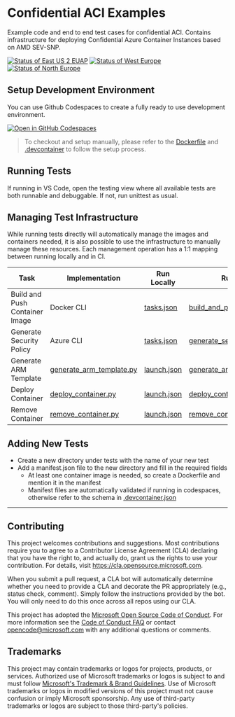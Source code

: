 # Confidential ACI Examples

Example code and end to end test cases for confidential ACI. Contains infrastructure for deploying Confidential Azure Container Instances based on AMD SEV-SNP.

[![Status of East US 2 EUAP](https://github.com/microsoft/confidential-aci-examples/actions/workflows/status_eastus2euap.yml/badge.svg?branch=main)](https://github.com/microsoft/confidential-aci-examples/actions/workflows/status_eastus2euap.yml)
[![Status of West Europe](https://github.com/microsoft/confidential-aci-examples/actions/workflows/status_westeurope.yml/badge.svg?branch=main)](https://github.com/microsoft/confidential-aci-examples/actions/workflows/status_westeurope.yml)
[![Status of North Europe](https://github.com/microsoft/confidential-aci-examples/actions/workflows/status_northeurope.yml/badge.svg?branch=main)](https://github.com/microsoft/confidential-aci-examples/actions/workflows/status_northeurope.yml)

## Setup Development Environment

You can use Github Codespaces to create a fully ready to use development environment.

[![Open in GitHub Codespaces](https://github.com/codespaces/badge.svg)](https://github.com/codespaces/new?hide_repo_select=true&ref=main&repo=616412316&machine=standardLinux32gb&devcontainer_path=.devcontainer%2Fdevcontainer.json&location=WestEurope)

> To checkout and setup manually, please refer to the [Dockerfile](.devcontainer/Dockerfile) and [.devcontainer](.devcontainer/devcontainer.json) to follow the setup process.

## Running Tests

If running in VS Code, open the testing view where all available tests are both runnable and debuggable. If not, run unittest as usual.

## Managing Test Infrastructure

While running tests directly will automatically manage the images and containers needed, it is also possible to use the infrastructure to manually manage these resources. Each management operation has a 1:1 mapping between running locally and in CI.

| Task                           | Implementation                                             | Run Locally                        | Run in CI                                                                         |
| ------------------------------ | ---------------------------------------------------------- | ---------------------------------- | --------------------------------------------------------------------------------- |
| Build and Push Container Image | Docker CLI                                                 | [tasks.json](.vscode/tasks.json)   | [build_and_push_images.yml](.github/workflows/build_and_push_images.yml)        |
| Generate Security Policy       | Azure CLI                                                  | [tasks.json](.vscode/tasks.json)   | [generate_security_policy.yml](.github/workflows/generate_security_policy.yml) |
| Generate ARM Template          | [generate_arm_template.py](infra/generate_arm_template.py) | [launch.json](.vscode/launch.json) | [generate_arm_template.yml](.github/workflows/generate_arm_template.yml)       |
| Deploy Container               | [deploy_container.py](infra/deploy_container.py)           | [launch.json](.vscode/launch.json) | [deploy_container.yml](.github/workflows/deploy_container.yml)                 |
| Remove Container               | [remove_container.py](infra/remove_container.py)           | [launch.json](.vscode/launch.json) | [remove_container.yml](.github/workflows/remove_container.yml)                 |

## Adding New Tests

- Create a new directory under tests with the name of your new test
- Add a manifest.json file to the new directory and fill in the required fields
    - At least one container image is needed, so create a Dockerfile and mention it in the manifest
    - Manifest files are automatically validated if running in codespaces, otherwise refer to the schema in [.devcontainer.json](.devcontainer/devcontainer.json)

---

## Contributing

This project welcomes contributions and suggestions. Most contributions require you to agree to a
Contributor License Agreement (CLA) declaring that you have the right to, and actually do, grant us
the rights to use your contribution. For details, visit https://cla.opensource.microsoft.com.

When you submit a pull request, a CLA bot will automatically determine whether you need to provide
a CLA and decorate the PR appropriately (e.g., status check, comment). Simply follow the instructions
provided by the bot. You will only need to do this once across all repos using our CLA.

This project has adopted the [Microsoft Open Source Code of Conduct](https://opensource.microsoft.com/codeofconduct/).
For more information see the [Code of Conduct FAQ](https://opensource.microsoft.com/codeofconduct/faq/) or
contact [opencode@microsoft.com](mailto:opencode@microsoft.com) with any additional questions or comments.

## Trademarks

This project may contain trademarks or logos for projects, products, or services. Authorized use of Microsoft
trademarks or logos is subject to and must follow
[Microsoft's Trademark & Brand Guidelines](https://www.microsoft.com/en-us/legal/intellectualproperty/trademarks/usage/general).
Use of Microsoft trademarks or logos in modified versions of this project must not cause confusion or imply Microsoft sponsorship.
Any use of third-party trademarks or logos are subject to those third-party's policies.
